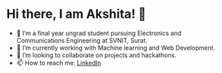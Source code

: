 # Hi there, I am Akshita! 👋

- 🔭 I’m a final year ungrad student pursuing Electronics and Communications Engineering at SVNIT, Surat.   
- 🌱 I’m currently working with Machine learning and Web Development.
- 👯 I’m looking to collaborate on projects and hackathons.
- 📫 How to reach me: <a href="https://www.linkedin.com/in/akshita-gupta-957587194/" title="Learn Markdown">LinkedIn</a>




<!--
**akshitagupta20/akshitagupta20** is a ✨ _special_ ✨ repository because its `README.md` (this file) appears on your GitHub profile.

![Akshita Gupta's GitHub stats](https://github-readme-stats.vercel.app/api?username=akshitagupta20&show_icons=true&theme=radical)


Here are some ideas to get you started:

- 🔭 I’m pursuing Electronics and Communications Engineering at SVNIT, Surat.   
- 🌱 I’m currently working with Machine learning and web development.
- 👯 I’m looking to collaborate on projects and hackathons.
- 🤔 I’m looking for help with ...
- 💬 Ask me about ...
- 📫 How to reach me: LinkedIn

-->
